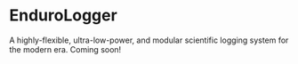 # EnduroLogger

A highly-flexible, ultra-low-power, and modular scientific logging system for the modern era. Coming soon!
